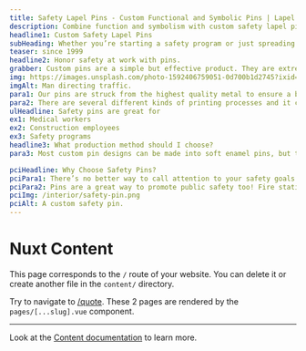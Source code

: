 ```yaml
---
title: Safety Lapel Pins - Custom Functional and Symbolic Pins | Lapel Pins & Coins
description: Combine function and symbolism with custom safety lapel pins from Lapel Pins & Coins. Ideal for awareness, support causes, and practical use. Create your safety pin design today!
headline1: Custom Safety Lapel Pins
subHeading: Whether you’re starting a safety program or just spreading some helpful information, pins are the perfect way to do it.
teaser: since 1999
headline2: Honor safety at work with pins.
grabber: Custom pins are a simple but effective product. They are extremely versatile and adaptable, with a variety of uses that are only limited by your imagination.
img: https://images.unsplash.com/photo-1592406759051-0d700b1d2745?ixid=MXwxMjA3fDB8MHxwaG90by1wYWdlfHx8fGVufDB8fHw%3D&ixlib=rb-1.2.1&auto=format&fit=crop&crop=focalpoint&fp-x=.565&fp-y=.55&w=1184&h=1376&q=80
imgAlt: Man directing traffic.
para1: Our pins are struck from the highest quality metal to ensure a beautiful, classy, and durable product.
para2: There are several different kinds of printing processes and it can be overwhelming to do the research and know what best fits your design. That’s why we work with you every step of the way to ensure you’ll love the final product.
ulHeadline: Safety pins are great for
ex1: Medical workers
ex2: Construction employees
ex3: Safety programs
headline3: What production method should I choose?
para3: Most custom pin designs can be made into soft enamel pins, but this process often works best with designs that have minimal lines and clearly defined areas of color. These details are important because the colored areas sit slightly recessed, below the metal separations. If you’re not sure which type of pin to choose, don’t worry! Just ask, and we can provide suggestions from our experienced team.

pciHeadline: Why Choose Safety Pins?
pciPara1: There’s no better way to call attention to your safety goals than with a reward program. Employees can feel recognized and appreciated with an incentive program that acknowledges their commitment to following best safety practices. It’s important to keep your employees feeling appreciated and seen. Pins make the perfect reward for a safety program. They can call attention to your safety guidelines or goals while giving employees an incentive to stick to them. With pins promoting workplace safety, it’ll be easier than ever to reward your employees for their work safety.
pciPara2: Pins are a great way to promote public safety too! Fire stations can give out “stop drop and roll” pins, police stations can promote public safety with fun and informative pins, the possibilities are endless! Help out your community and make sure everyone is staying safe with these fun and practical keepsakes.
pciImg: /interior/safety-pin.png
pciAlt: A custom safety pin.
---
```


# Nuxt Content

This page corresponds to the `/` route of your website. You can delete it or create another file in the `content/` directory.

Try to navigate to [/quote](/quote). These 2 pages are rendered by the `pages/[...slug].vue` component.

---

Look at the [Content documentation](https://content.nuxtjs.org/) to learn more.
